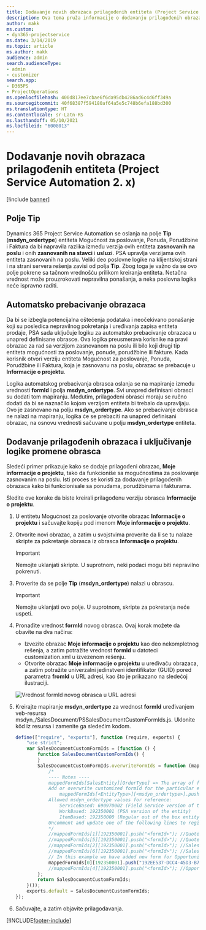 ```yaml
---
title: Dodavanje novih obrazaca prilagođenih entiteta (Project Service Automation 2. x)
description: Ova tema pruža informacije o dodavanju prilagođenih obrazaca entiteta za mogućnosti za poslovanje, ponude, porudžbine ili fakture u aplikaciji Dynamics 365 Project Service Automation 2.x.
author: makk
ms.custom:
- dyn365-projectservice
ms.date: 3/14/2019
ms.topic: article
ms.author: makk
audience: admin
search.audienceType:
- admin
- customizer
search.app:
- D365PS
- ProjectOperations
ms.openlocfilehash: 400d817ee7cbae6f6da95db4286ad6c4d6ff349a
ms.sourcegitcommit: 40f68387f594180af64a5e5c748b6efa188bd300
ms.translationtype: HT
ms.contentlocale: sr-Latn-RS
ms.lasthandoff: 05/10/2021
ms.locfileid: "6008013"
---
```

# <a name="add-new-custom-entity-forms-project-service-automation-2x"></a>Dodavanje novih obrazaca prilagođenih entiteta (Project Service Automation 2. x)

[!include [banner](../../includes/psa-now-project-operations.md)]

## <a name="type-field"></a>Polje Tip 

Dynamics 365 Project Service Automation se oslanja na polje **Tip** (**msdyn\_ordertype**) entiteta Mogućnost za poslovanje, Ponuda, Porudžbine i Faktura da bi napravila razlika između verzija ovih entiteta **zasnovanih na poslu** i onih **zasnovanih na stavci** i **usluzi**. PSA upravlja verzijama ovih entiteta zasnovanih na poslu. Veliki deo poslovne logike na klijentskoj strani i na strani servera rešenja zavisi od polja **Tip**. Zbog toga je važno da se ovo polje pokrene sa tačnom vrednošću prilikom kreiranja entiteta. Netačna vrednost može prouzrokovati nepravilna ponašanja, a neka poslovna logika neće ispravno raditi.

## <a name="automatic-form-switching"></a>Automatsko prebacivanje obrazaca

Da bi se izbegla potencijalna oštećenja podataka i neočekivano ponašanje koji su posledica nepravilnog pokretanja i uređivanja zapisa entiteta prodaje, PSA sada uključuje logiku za automatsko prebacivanje obrazaca u unapred definisane obrasce. Ova logika preusmerava korisnike na pravi obrazac za rad sa verzijom zasnovanom na poslu ili bilo koji drugi tip entiteta mogućnosti za poslovanje, ponude, porudžbine ili fakture. Kada korisnik otvori verziju entiteta Mogućnost za poslovanje, Ponuda, Porudžbine ili Faktura, koja je zasnovanu na poslu, obrazac se prebacuje u **Informacije o projektu**.

Logika automatskog prebacivanja obrasca oslanja se na mapiranje između vrednosti **formId** i polja **msdyn\_ordertype**. Svi unapred definisani obrasci su dodati tom mapiranju. Međutim, prilagođeni obrasci moraju se ručno dodati da bi se naznačilo kojom verzijom entiteta bi trebalo da upravljaju. Ovo je zasnovano na polju **msdyn\_ordertype**. Ako se prebacivanje obrasca ne nalazi na mapiranju, logika će se prebaciti na unapred definisani obrazac, na osnovu vrednosti sačuvane u polju **msdyn\_ordertype** entiteta.

## <a name="add-custom-forms-and-turn-on-the-form-switching-logic"></a>Dodavanje prilagođenih obrazaca i uključivanje logike promene obrasca

Sledeći primer prikazuje kako se dodaje prilagođeni obrazac, **Moje informacije o projektu**, tako da funkcioniše sa mogućnostima za poslovanje zasnovanim na poslu. Isti proces se koristi za dodavanje prilagođenih obrazaca kako bi funkcionisale sa ponudama, porudžbinama i fakturama.

Sledite ove korake da biste kreirali prilagođenu verziju obrasca **Informacije o projektu**.

1. U entitetu Mogućnost za poslovanje otvorite obrazac **Informacije o projektu** i sačuvajte kopiju pod imenom **Moje informacije o projektu**.
2. Otvorite novi obrazac, a zatim u svojstvima proverite da li se tu nalaze skripte za pokretanje obrasca iz obrasca **Informacije o projektu**. 

    > [!IMPORTANT]
    > Nemojte uklanjati skripte. U suprotnom, neki podaci mogu biti nepravilno pokrenuti.

3. Proverite da se polje **Tip** (**msdyn\_ordertype**) nalazi u obrascu. 

    > [!IMPORTANT]
    > Nemojte uklanjati ovo polje. U suprotnom, skripte za pokretanja neće uspeti.

4. Pronađite vrednost **formId** novog obrasca. Ovaj korak možete da obavite na dva načina:

    - Izvezite obrazac **Moje informacije o projektu** kao deo nekompletnog rešenja, a zatim potražite vrednost **formId** u datoteci customization.xml u izvezenom rešenju.
    - Otvorite obrazac **Moje informacije o projektu** u uređivaču obrazaca, a zatim potražite univerzalni jedinstveni identifikator (GUID) pored parametra **fromId** u URL adresi, kao što je prikazano na sledećoj ilustraciji.

    ![Vrednost formId novog obrasca u URL adresi](media/how-to-add-custom-forms-in-v2.0.png)

5. Kreirajte mapiranje **msdyn\_ordertype** za vrednost **formId** uređivanjem veb-resursa msdyn\_/SalesDocument/PSSalesDocumentCustomFormIds.js. Uklonite kôd iz resursa i zamenite ga sledećim kodom.

    ```javascript
    define(["require", "exports"], function (require, exports) {
        "use strict";
        var SalesDocumentCustomFormIds = (function () {
            function SalesDocumentCustomFormIds() {
            }
            SalesDocumentCustomFormIds.overwriteFormIds = function (mappedFormIds) {
                /*
                ---- Notes ----
                mappedFormIds[SalesEntity][OrderType] => The array of forms IDs that support particular entity and order type
                Add or overwrite customized formId for the particular entity and order type by calling:
                    mappedFormIds[<EntityType>][<msdyn_ordertype>].push("<formId>");
                Allowed msdyn_ordertype values for reference:
                    ServiceBased: 690970002 (Field Service version of the entity)
                    WorkBased: 192350001 (PSA version of the entity)
                    ItemBased: 192350000 (Regular out of the box entity)
                Uncomment and update one of the following lines to register custom PSA form for required entity:
                */      
                //mappedFormIds[1][192350001].push("<formId>"); //Quote
                //mappedFormIds[5][192350001].push("<formId>"); //Quote Line
                //mappedFormIds[2][192350001].push("<formId>"); //Sales Order
                //mappedFormIds[6][192350001].push("<formId>"); //Sales Order Line
                // In this example we have added new form for Opportunity
                mappedFormIds[0][192350001].push("192EE537-DCC4-45D3-B7AF-EA694B9113D2"); //Opportunity
                //mappedFormIds[4][192350001].push("<formId>"); //Opportunity Line
            };
            return SalesDocumentCustomFormIds;
        }());
        exports.default = SalesDocumentCustomFormIds;
    });
    ```

6. Sačuvajte, a zatim objavite prilagođavanja.


[!INCLUDE[footer-include](../../includes/footer-banner.md)]